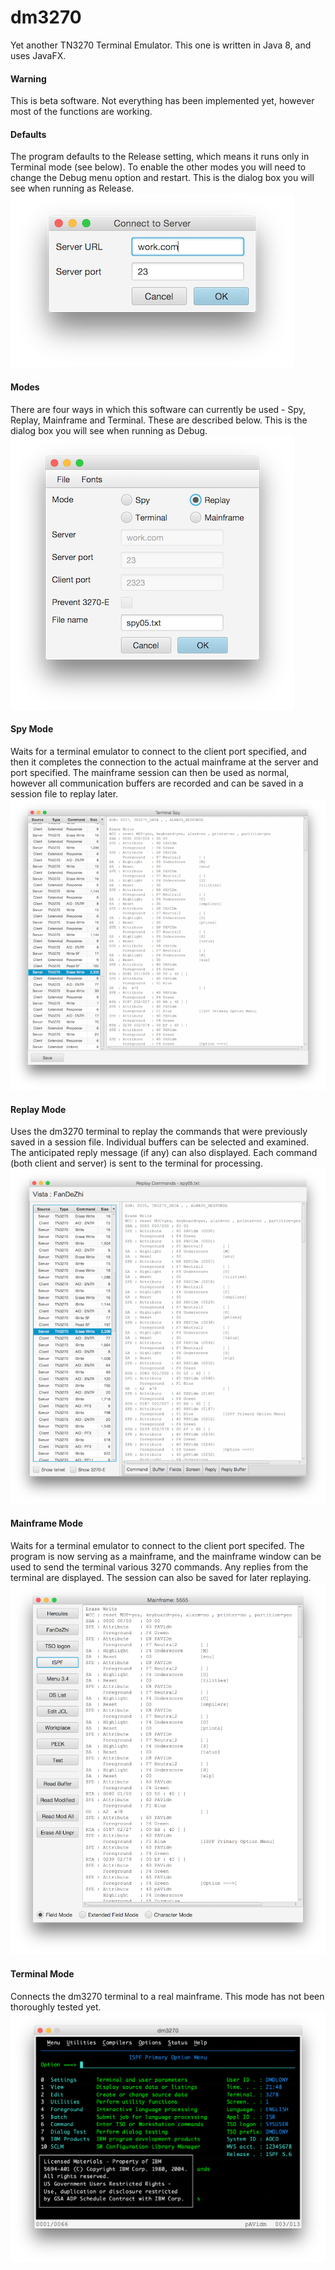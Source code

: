 # dm3270
Yet another TN3270 Terminal Emulator. This one is written in Java 8, and uses JavaFX.
#### Warning
This is beta software. Not everything has been implemented yet, however most of the functions are working.
#### Defaults
The program defaults to the Release setting, which means it runs only in Terminal mode (see below). To enable the other modes you will need to change the Debug menu option and restart. This is the dialog box you will see when running as Release.  
![Default Connection](Resources/connect.png?raw=true "default connection")
#### Modes
There are four ways in which this software can currently be used - Spy, Replay, Mainframe and Terminal. These are described below. This is the dialog box you will see when running as Debug.  
![Initial screen](Resources/main1.png?raw=true "initial screen")
#### Spy Mode
Waits for a terminal emulator to connect to the client port specified, and then it completes the connection to the actual mainframe at the server and port specified. The mainframe session can then be used as normal, however all communication buffers are recorded and can be saved in a session file to replay later.
![Spy screen](Resources/spy.png?raw=true "spy screen")
#### Replay Mode
Uses the dm3270 terminal to replay the commands that were previously saved in a session file. Individual buffers can be selected and examined. The anticipated reply message (if any) can also displayed. Each command (both client and server) is sent to the terminal for processing.
![Replay screen](Resources/replay.png?raw=true "replay screen")
#### Mainframe Mode
Waits for a terminal emulator to connect to the client port specifed. The program is now serving as a mainframe, and the mainframe window can be used to send the terminal various 3270 commands. Any replies from the terminal are displayed. The session can also be saved for later replaying.
![Mainframe screen](Resources/mainframe.png?raw=true "mainframe screen")
#### Terminal Mode
Connects the dm3270 terminal to a real mainframe. This mode has not been thoroughly tested yet.
![Terminal screen](Resources/console.png?raw=true "dm3270")
